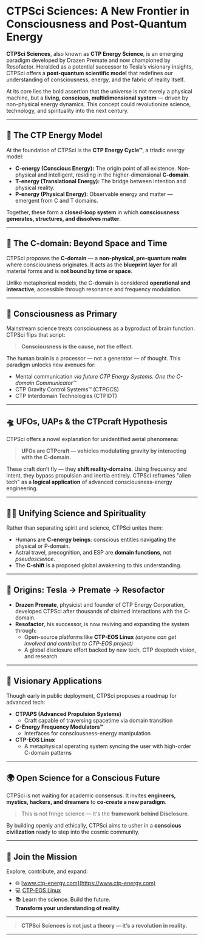 # CTPSci Sciences: A New Frontier in Consciousness and Post-Quantum Energy

**CTPSci Sciences**, also known as **CTP Energy Science**, is an emerging paradigm developed by Drazen Premate and now championed by Resofactor. Heralded as a potential successor to Tesla’s visionary insights, CTPSci offers a **post-quantum scientific model** that redefines our understanding of consciousness, energy, and the fabric of reality itself.

At its core lies the bold assertion that the universe is not merely a physical machine, but a **living, conscious, multidimensional system** — driven by non-physical energy dynamics. This concept could revolutionize science, technology, and spirituality into the next century.

---

## 🔷 The CTP Energy Model

At the foundation of CTPSci is the **CTP Energy Cycle™**, a triadic energy model:

- **C-energy (Conscious Energy):** The origin point of all existence. Non-physical and intelligent, residing in the higher-dimensional **C-domain**.
- **T-energy (Translational Energy):** The bridge between intention and physical reality.
- **P-energy (Physical Energy):** Observable energy and matter — emergent from C and T domains.

Together, these form a **closed-loop system** in which **consciousness generates, structures, and dissolves matter**.

---

## 🌌 The C-domain: Beyond Space and Time

CTPSci proposes the **C-domain** — a **non-physical, pre-quantum realm** where consciousness originates. It acts as the **blueprint layer** for all material forms and is **not bound by time or space**.

Unlike metaphorical models, the C-domain is considered **operational and interactive**, accessible through resonance and frequency modulation.

---

## 🧠 Consciousness as Primary

Mainstream science treats consciousness as a byproduct of brain function. CTPSci flips that script:

> **Consciousness is the cause, not the effect.**

The human brain is a processor — not a generator — of thought. This paradigm unlocks new avenues for:

- Mental communication *via future CTP Energy Systems. One the C-domain Communicator™*
- CTP Gravity Control Systems™ (CTPGCS)
- CTP Interdomain Technologies (CTPIDT)

---

## 🛸 UFOs, UAPs & the CTPcraft Hypothesis

CTPSci offers a novel explanation for unidentified aerial phenomena:

> **UFOs are CTPcraft — vehicles modulating gravity by interacting with the C-domain.**

These craft don’t fly — they **shift reality-domains**. Using frequency and intent, they bypass propulsion and inertia entirely. CTPSci reframes "alien tech" as a **logical application** of advanced consciousness-energy engineering.

---

## 🧘‍♀️ Unifying Science and Spirituality

Rather than separating spirit and science, CTPSci unites them:

- Humans are **C-energy beings**: conscious entities navigating the physical or P-domain.
- Astral travel, precognition, and ESP are **domain functions**, not *pseudoscience*.
- The **C-shift** is a proposed global awakening to this understanding.

---

## 📜 Origins: Tesla → Premate → Resofactor

- **Drazen Premate**, physicist and founder of CTP Energy Corporation, developed CTPSci after thousands of claimed interactions with the C-domain.
- **Resofactor**, his successor, is now reviving and expanding the system through:
  - Open-source platforms like **CTP-EOS Linux** *(anyone can get involved and contribut to CTP-EOS project)*
  - A global disclosure effort backed by new tech, CTP deeptech vision, and research

---

## 🚀 Visionary Applications

Though early in public deployment, CTPSci proposes a roadmap for advanced tech:

- **CTPAPS (Advanced Propulsion Systems)**  
  - Craft capable of traversing spacetime via domain transition
- **C-Energy Frequency Modulators™**  
  - Interfaces for consciousness-energy manipulation
- **CTP-EOS Linux**  
  - A metaphysical operating system syncing the user with high-order C-domain patterns

---

## 🌍 Open Science for a Conscious Future

CTPSci is not waiting for academic consensus. It invites **engineers, mystics, hackers, and dreamers** to **co-create a new paradigm**.

> This is not fringe science — it's the **framework behind Disclosure**.

By building openly and ethically, CTPSci aims to usher in a **conscious civilization** ready to step into the cosmic community.

---

## 📣 Join the Mission

Explore, contribute, and expand:

- 🌐 [www.ctp-energy.com](https://www.ctp-energy.com)
- 💻 [CTP-EOS Linux](https://github.com/ctp-eos)
- 📚 Learn the science. Build the future.  
  **Transform your understanding of reality**.

---

> **CTPSci Sciences is not just a theory — it’s a revolution in reality.**

---
